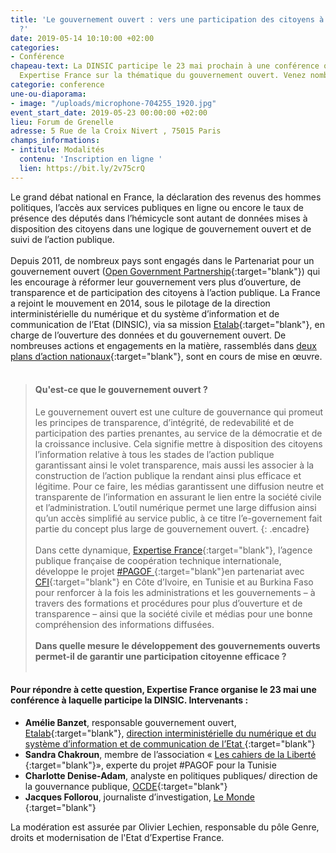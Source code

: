 ```yaml
---
title: 'Le gouvernement ouvert : vers une participation des citoyens à l''action publique
  ?'
date: 2019-05-14 10:10:00 +02:00
categories:
- Conférence
chapeau-text: La DINSIC participe le 23 mai prochain à une conférence organisée par
  Expertise France sur la thématique du gouvernement ouvert. Venez nombreux !
categorie: conference
une-ou-diaporama:
- image: "/uploads/microphone-704255_1920.jpg"
event_start_date: 2019-05-23 00:00:00 +02:00
lieu: Forum de Grenelle
adresse: 5 Rue de la Croix Nivert , 75015 Paris
champs_informations:
- intitule: Modalités
  contenu: 'Inscription en ligne '
  lien: https://bit.ly/2v75crQ
---
```


Le grand débat national en France, la déclaration des revenus des hommes politiques, l’accès aux services publiques en ligne ou encore le taux de présence des députés dans l’hémicycle sont autant de données mises à disposition des citoyens dans une logique de gouvernement ouvert et de suivi de l’action publique. 
<br><br>
Depuis 2011, de nombreux pays sont engagés dans le Partenariat pour un gouvernement ouvert ([Open Government Partnership](https://www.opengovpartnership.org/){:target="blank"}) qui les encourage à réformer leur gouvernement vers plus d’ouverture, de transparence et de participation des citoyens à l’action publique. La France a rejoint le mouvement en 2014, sous le pilotage de la direction interministérielle du numérique et du système d’information et de communication de l’Etat (DINSIC), via sa mission [Etalab](http://www.etalab.gouv.fr/){:target="blank"}, en charge de l’ouverture des données et du gouvernement ouvert. De nombreuses actions et engagements en la matière, rassemblés dans [deux plans d’action nationaux](https://www.etalab.gouv.fr/plan-daction-national){:target="blank"}, sont en cours de mise en œuvre. 
<br><br>

>#### Qu'est-ce que le gouvernement ouvert ?
>Le gouvernement ouvert est une culture de gouvernance qui promeut les principes de transparence, d’intégrité, de redevabilité et de participation des parties prenantes, au service de la démocratie et de la croissance inclusive. Cela signifie mettre à disposition des citoyens l’information relative à tous les stades de l’action publique garantissant ainsi le volet transparence, mais aussi les associer à la construction de l’action publique la rendant ainsi plus efficace et légitime. Pour ce faire, les médias garantissent une diffusion neutre et transparente de l’information en assurant le lien entre la société civile et l’administration. L’outil numérique permet une large diffusion ainsi qu’un accès simplifié au service public, à ce titre l’e-governement fait partie du concept plus large de gouvernement ouvert. 
{: .encadre}
<br><br>
Dans cette dynamique, [Expertise France](https://www.expertisefrance.fr/){:target="blank"}, l’agence publique française de coopération technique internationale, développe le projet [#PAGOF ](https://www.expertisefrance.fr/fiche-projet?id=706416){:target="blank"}en partenariat avec [CFI](https://www.cfi.fr/fr){:target="blank"} en Côte d’Ivoire, en Tunisie et au Burkina Faso pour renforcer à la fois les administrations et les gouvernements – à travers des formations et procédures pour plus d’ouverture et de transparence – ainsi que la société civile et médias pour une bonne compréhension des informations diffusées.
<br> <br>
**Dans quelle mesure le développement des gouvernements ouverts permet-il de garantir une participation citoyenne efficace ?**
<br><br>
#### Pour répondre à cette question, Expertise France organise le 23 mai une conférence à laquelle participe la DINSIC. Intervenants :

* **Amélie Banzet**, responsable gouvernement ouvert, [Etalab](http://www.etalab.gouv.fr/){:target="blank"}, [direction interministérielle du numérique et du système d’information et de communication de l’Etat 
](https://www.numerique.gouv.fr/){:target="blank"}
* **Sandra Chakroun**, membre de l’association « [Les cahiers de la Liberté ](https://www.cahiersdelaliberte.org/){:target="blank"}», experte du projet #PAGOF pour la Tunisie
* **Charlotte Denise-Adam**, analyste en politiques publiques/ direction de la gouvernance publique, [OCDE](https://www.oecd.org/fr/){:target="blank"}
* **Jacques Follorou**, journaliste d’investigation, [Le Monde ](https://www.lemonde.fr/){:target="blank"}

La modération est assurée par Olivier Lechien, responsable du pôle Genre, droits et modernisation de l'Etat d’Expertise France.
